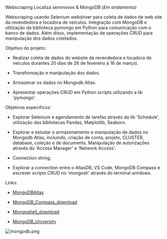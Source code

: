 Webscraping Localiza seminovos & MongoDB
(_Em andamento)_

Webscraping usando Selenium webdriver para coleta de dados de web site da revendedora e locadora de veículos. Integração com MongoDB e utilização da biblioteca pymongo em Python para comunicação com o banco de dados. Além disso, implementação de operações CRUD para manipulação dos dados coletados.



Objetivo do projeto:

- Realizar coleta de dados do website da revendedora e locadora de veículos durantes 20 dias de 26 de fevereiro à 16 de março).

- Transformação e manipulação dos dados.

- Armazenar os dados no Mongodb Atlas.

- Apresentar operações CRUD em Python scripts utilizando a lib 'pymongo'.

Objetivos específicos:

- Explorar Selenium e agendamento de tarefas através da lib 'Schedule', utilização das bibliotecas Pandas, Matplotlib, Seaborn.

- Explorar e estudar o armazenamento e manipulação de dados no Mongodb Atlas, incluindo, criação de conta, projeto, CLUSTER, database, coleção e de documents. Manipulação de autorizações através do 'Access Manager' e 'Network Access'.

- Connection string;

- Explorar a connection entre o AtlasDB, VS Code, MongoDB Compass e escrever scripts CRUD no 'mongosh' através do terminal windows.

Links:
- [MongoDBAtlas](https://www.mongodb.com/pt-br/cloud/atlas/register)
- [MongoDB_Compass_download](https://www.mongodb.com/products/tools/compass)

- [Mongoshell_download](https://www.mongodb.com/try/download/shell)

- [MongoDB_University](https://learn.mongodb.com/)


![mongodb.png](..%2F..%2F..%2F..%2F..%2FDownloads%2Fmongodb.png)
